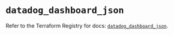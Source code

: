 # `datadog_dashboard_json`

Refer to the Terraform Registry for docs: [`datadog_dashboard_json`](https://registry.terraform.io/providers/datadog/datadog/3.50.0/docs/resources/dashboard_json).
